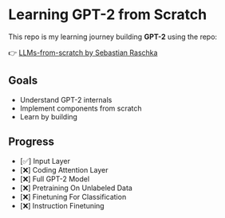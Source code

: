 # Learning GPT-2 from Scratch

This repo is my learning journey building **GPT-2** using the repo:

👉 [LLMs-from-scratch by Sebastian Raschka](https://github.com/rasbt/LLMs-from-scratch)

## Goals

* Understand GPT-2 internals
* Implement components from scratch
* Learn by building

## Progress

* [✅] Input Layer
* [❌] Coding Attention Layer
* [❌] Full GPT-2 Model
* [❌] Pretraining On Unlabeled Data
* [❌] Finetuning For Classification
* [❌] Instruction Finetuning
